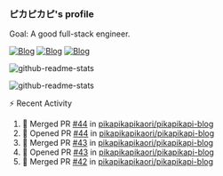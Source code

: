 ### ピカピカピ's profile

Goal: A good full-stack engineer.

[![Blog](https://img.shields.io/badge/Blog-Main%20Site-%23c6a2eb)](https://pikapikapikaori.github.io/pikapikapi-blog/#/en-us/) [![Blog](https://img.shields.io/badge/Blog-Standby%20Site-%23c6c2eb)](https://pikapikapi-blog.vercel.app/#/en-us/) [![Blog](https://img.shields.io/badge/Blog-Sub--Site-%23d6a2eb)](https://pikapikapikaori.github.io/pikapikapi-blog-hexo/)

![github-readme-stats](https://github-readme-stats.vercel.app/api?username=pikapikapikaori&show_icons=true)

![github-readme-stats](https://github-readme-stats.vercel.app/api/top-langs/?username=pikapikapikaori&langs_count=10&layout=compact)

:zap: Recent Activity

<!--START_SECTION:activity-->
1. 🎉 Merged PR [#44](https://github.com/pikapikapikaori/pikapikapi-blog/pull/44) in [pikapikapikaori/pikapikapi-blog](https://github.com/pikapikapikaori/pikapikapi-blog)
2. 💪 Opened PR [#44](https://github.com/pikapikapikaori/pikapikapi-blog/pull/44) in [pikapikapikaori/pikapikapi-blog](https://github.com/pikapikapikaori/pikapikapi-blog)
3. 🎉 Merged PR [#43](https://github.com/pikapikapikaori/pikapikapi-blog/pull/43) in [pikapikapikaori/pikapikapi-blog](https://github.com/pikapikapikaori/pikapikapi-blog)
4. 💪 Opened PR [#43](https://github.com/pikapikapikaori/pikapikapi-blog/pull/43) in [pikapikapikaori/pikapikapi-blog](https://github.com/pikapikapikaori/pikapikapi-blog)
5. 🎉 Merged PR [#42](https://github.com/pikapikapikaori/pikapikapi-blog/pull/42) in [pikapikapikaori/pikapikapi-blog](https://github.com/pikapikapikaori/pikapikapi-blog)
<!--END_SECTION:activity-->

<!--
**pikapikapikaori/pikapikapikaori** is a ✨ _special_ ✨ repository because its `README.md` (this file) appears on your GitHub profile.

Here are some ideas to get you started:

- 🔭 I’m currently working on ...
- 🌱 I’m currently learning ...
- 👯 I’m looking to collaborate on ...
- 🤔 I’m looking for help with ...
- 💬 Ask me about ...
- 📫 How to reach me: ...
- 😄 Pronouns: ...
- ⚡ Fun fact: ...
-->
